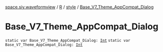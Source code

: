 [space.siy.waveformview](../../index.md) / [R](../index.md) / [style](index.md) / [Base_V7_Theme_AppCompat_Dialog](./-base_-v7_-theme_-app-compat_-dialog.md)

# Base_V7_Theme_AppCompat_Dialog

`static var Base_V7_Theme_AppCompat_Dialog: `[`Int`](https://kotlinlang.org/api/latest/jvm/stdlib/kotlin/-int/index.html)
`static var Base_V7_Theme_AppCompat_Dialog: `[`Int`](https://kotlinlang.org/api/latest/jvm/stdlib/kotlin/-int/index.html)